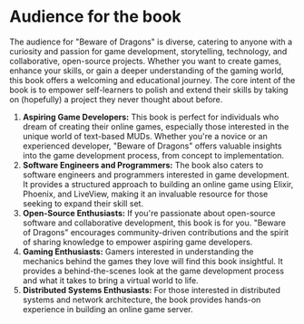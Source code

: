 # Audience for the book

The audience for "Beware of Dragons" is diverse, catering to anyone with a curiosity and passion for game development, storytelling, technology, and collaborative, open-source projects. Whether you want to create games, enhance your skills, or gain a deeper understanding of the gaming world, this book offers a welcoming and educational journey. The core intent of the book is to empower self-learners to polish and extend their skills by taking on (hopefully) a project they never thought about before.

1. **Aspiring Game Developers:** This book is perfect for individuals who dream of creating their online games, especially those interested in the unique world of text-based MUDs. Whether you're a novice or an experienced developer, "Beware of Dragons" offers valuable insights into the game development process, from concept to implementation.
2. **Software Engineers and Programmers:** The book also caters to software engineers and programmers interested in game development. It provides a structured approach to building an online game using Elixir, Phoenix, and LiveView, making it an invaluable resource for those seeking to expand their skill set.
3. **Open-Source Enthusiasts:** If you're passionate about open-source software and collaborative development, this book is for you. "Beware of Dragons" encourages community-driven contributions and the spirit of sharing knowledge to empower aspiring game developers.
4. **Gaming Enthusiasts:** Gamers interested in understanding the mechanics behind the games they love will find this book insightful. It provides a behind-the-scenes look at the game development process and what it takes to bring a virtual world to life.
5. **Distributed Systems Enthusiasts:** For those interested in distributed systems and network architecture, the book provides hands-on experience in building an online game server.
